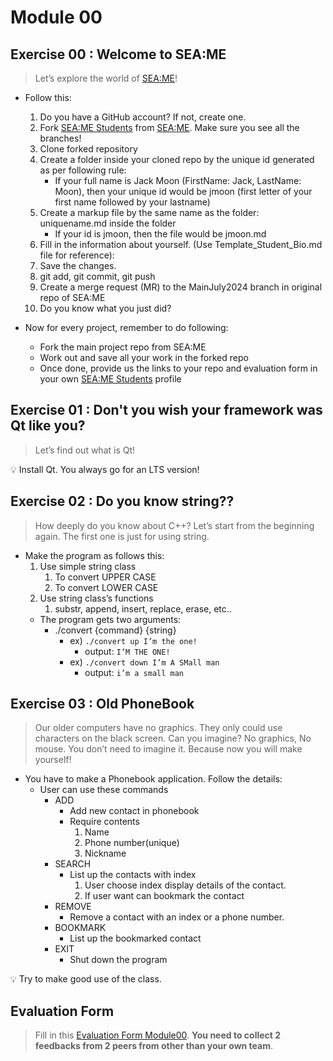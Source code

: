 # Module 00

## Exercise 00 : Welcome to SEA:ME

> Let’s explore the world of [SEA:ME](https://github.com/SEA-ME)!
* Follow this:
    1. Do you have a GitHub account? If not, create one.
    2. Fork [SEA:ME Students](https://github.com/SEA-ME/SEA-ME-Students) from [SEA:ME](https://github.com/SEA-ME). Make sure you see all the branches!
    3. Clone forked repository
    4. Create a folder inside your cloned repo by the unique id generated as per following rule: 
        - If your full name is Jack Moon (FirstName: Jack, LastName: Moon), then your unique id would be jmoon (first letter of your first name followed by your lastname)
    5. Create a markup file by the same name as the folder: uniquename.md inside the folder
        - If your id is jmoon, then the file would be jmoon.md
    6. Fill in the information about yourself. (Use Template_Student_Bio.md file for reference):
    7. Save the changes.
    8. git add, git commit, git push
    9. Create a merge request (MR) to the MainJuly2024 branch in original repo of SEA:ME
    10. Do you know what you just did?

* Now for every project, remember to do following:
  - Fork the main project repo from SEA:ME
  - Work out and save all your work in the forked repo
  - Once done, provide us the links to your repo and evaluation form in your own [SEA:ME Students](https://github.com/SEA-ME/SEA-ME-Students) profile

## Exercise 01 : Don't you wish your framework was Qt like you?
> Let’s find out what is Qt!
<aside>
💡 Install Qt. You always go for an LTS version!
</aside>

## Exercise 02 : Do you know string??
> How deeply do you know about C++? Let’s start from the beginning again.
The first one is just for using string. 

- Make the program as follows this:
    1. Use simple string class
        1. To convert UPPER CASE
        2. To convert LOWER CASE
    2. Use string class’s functions
        1. substr, append, insert, replace, erase, etc..
    - The program gets two arguments:
        - ./convert {command} {string}
            - ex) `./convert up I’m the one!`
                - output:  `I’M THE ONE!`
            - ex) `./convert down I’m A SMall man`
                - output: `i’m a small man`

## Exercise 03 : Old PhoneBook

> Our older computers have no graphics. They only could use characters on the black screen. Can you imagine? No graphics, No mouse. You don’t need to imagine it. Because now you will make yourself!

- You have to make a Phonebook application.  Follow the details:
    - User can use these commands
        - ADD
            - Add new contact in phonebook
            - Require contents
                1. Name
                2. Phone number(unique)
                3. Nickname
        - SEARCH
            - List up the contacts with index
                1. User choose index display details of the contact.
                2. If user want can bookmark the contact
        - REMOVE
            - Remove a contact with an index or a phone number.
        - BOOKMARK
            - List up the bookmarked contact
        - EXIT
            - Shut down the program
<aside>
💡 Try to make good use of the class.
</aside>

## Evaluation Form
> Fill in this [Evaluation Form Module00](https://docs.google.com/forms/d/1Yc6eB2DGJJ6QSombdn-WjkZEr3SFGwItgcAcp31EoyA/edit). **You need to collect 2 feedbacks from 2 peers from other than your own team**.
